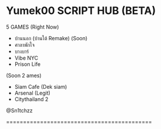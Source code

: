 # Yumek00 SCRIPT HUB (BETA)
5 GAMES (Right Now)
- บ้านนอก (บ้านใต้ Remake) (Soon)
- ศาลาพักใจ
- บางบาร์
- Vibe NYC
- Prison Life

(Soon 2 ames)
- Siam Cafe (Dek siam)
- Arsenal (Legit)
- Citythailand 2

@Sn1tchzz

===========================================
